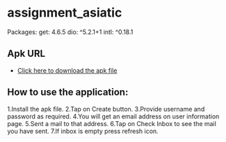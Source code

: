# assignment_asiatic

Packages:
  get: 4.6.5
  dio: ^5.2.1+1
  intl: ^0.18.1

## Apk URL

- [Click here to download the apk file](https://drive.google.com/file/d/1DcJm4RADQ7oRTl-WCGJxvyJ-50nSNiIH/view)

## How to use the application:

1.Install the apk file.
2.Tap on Create button.
3.Provide username and password as required.
4.You will get an email address on user information page.
5.Sent a mail to that address.
6.Tap on Check Inbox to see the mail you have sent.
7.If inbox is empty press refresh icon.




